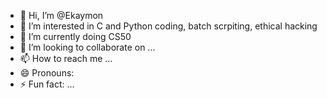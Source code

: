 - 👋 Hi, I’m @Ekaymon
- 👀 I’m interested in C and Python coding, batch scrpiting, ethical hacking
- 🌱 I’m currently doing CS50
- 💞️ I’m looking to collaborate on ...
- 📫 How to reach me ...
- 😄 Pronouns: 
- ⚡ Fun fact: ...

<!---
Ekaymon/Ekaymon is a ✨ special ✨ repository because its `README.md` (this file) appears on your GitHub profile.
You can click the Preview link to take a look at your changes.
--->
